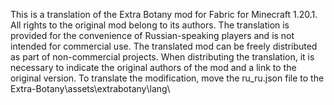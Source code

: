 This is a translation of the Extra Botany mod for Fabric for Minecraft 1.20.1. All rights to the original mod belong to its authors.
The translation is provided for the convenience of Russian-speaking players and is not intended for commercial use.
The translated mod can be freely distributed as part of non-commercial projects. When distributing the translation, it is necessary to indicate the original authors of the mod and a link to the original version.
To translate the modification, move the ru_ru.json file to the Extra-Botany\assets\extrabotany\lang\
